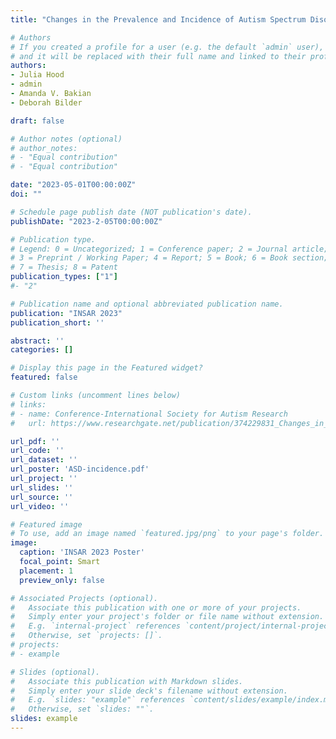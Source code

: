 ```yaml
---
title: "Changes in the Prevalence and Incidence of Autism Spectrum Disorder in Two Birth Cohorts in Utah, USA"

# Authors
# If you created a profile for a user (e.g. the default `admin` user), write the username (folder name) here 
# and it will be replaced with their full name and linked to their profile.
authors:
- Julia Hood
- admin
- Amanda V. Bakian
- Deborah Bilder

draft: false

# Author notes (optional)
# author_notes:
# - "Equal contribution"
# - "Equal contribution"

date: "2023-05-01T00:00:00Z"
doi: ""

# Schedule page publish date (NOT publication's date).
publishDate: "2023-2-05T00:00:00Z"

# Publication type.
# Legend: 0 = Uncategorized; 1 = Conference paper; 2 = Journal article;
# 3 = Preprint / Working Paper; 4 = Report; 5 = Book; 6 = Book section;
# 7 = Thesis; 8 = Patent
publication_types: ["1"]
#- "2"

# Publication name and optional abbreviated publication name.
publication: "INSAR 2023"
publication_short: ''

abstract: ''
categories: []

# Display this page in the Featured widget?
featured: false

# Custom links (uncomment lines below)
# links:
# - name: Conference-International Society for Autism Research
#   url: https://www.researchgate.net/publication/374229831_Changes_in_the_Prevalence_and_Incidence_of_Autism_Spectrum_Disorder_Across_Multiple_Birth_Cohorts_in_Utah_USA

url_pdf: ''
url_code: ''
url_dataset: ''
url_poster: 'ASD-incidence.pdf'
url_project: ''
url_slides: ''
url_source: ''
url_video: ''

# Featured image
# To use, add an image named `featured.jpg/png` to your page's folder. 
image:
  caption: 'INSAR 2023 Poster'
  focal_point: Smart
  placement: 1
  preview_only: false

# Associated Projects (optional).
#   Associate this publication with one or more of your projects.
#   Simply enter your project's folder or file name without extension.
#   E.g. `internal-project` references `content/project/internal-project/index.md`.
#   Otherwise, set `projects: []`.
# projects:
# - example

# Slides (optional).
#   Associate this publication with Markdown slides.
#   Simply enter your slide deck's filename without extension.
#   E.g. `slides: "example"` references `content/slides/example/index.md`.
#   Otherwise, set `slides: ""`.
slides: example
---
```

